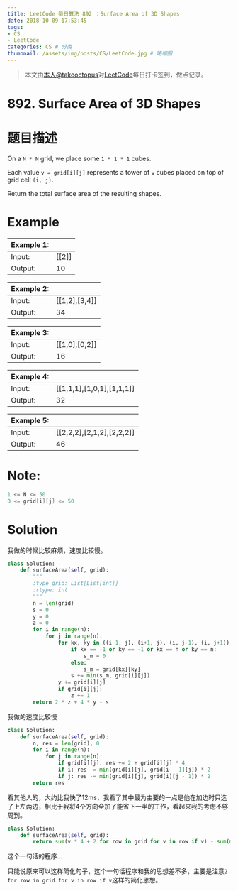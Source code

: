 ```yaml
---
title: LeetCode 每日算法 892 ：Surface Area of 3D Shapes
date: 2018-10-09 17:53:45
tags: 
- CS
- LeetCode
categories: CS # 分类
thumbnail: /assets/img/posts/CS/LeetCode.jpg # 略缩图
---
```


>本文由[本人@takooctopus](https://takooctopus.github.io "たこ焼きのGITHUB")对[LeetCode](https://leetcode.com/ "LeetCode")每日打卡签到，做点记录。

# 892. Surface Area of 3D Shapes 

# 题目描述

On a `N * N` grid, we place some `1 * 1 * 1` cubes.

Each value `v = grid[i][j]` represents a tower of `v` cubes placed on top of grid cell `(i, j)`.

Return the total surface area of the resulting shapes.

# Example 

|   Example 1:|      |
|   :------ |   :------ |
|   Input:|    [[2]]   |
|   Output:|    10   |

|   Example 2:|      |
|   :------ |   :------ |
|   Input:|    [[1,2],[3,4]]   |
|   Output:|    34   |

|   Example 3:|      |
|   :------ |   :------ |
|   Input:|    [[1,0],[0,2]]   |
|   Output:|    16   |

|   Example 4:|      |
|   :------ |   :------ |
|   Input:|    [[1,1,1],[1,0,1],[1,1,1]]   |
|   Output:|    32   |

|   Example 5:|      |
|   :------ |   :------ |
|   Input:|    [[2,2,2],[2,1,2],[2,2,2]]   |
|   Output:|    46   |


# Note:

```c
1 <= N <= 50
0 <= grid[i][j] <= 50
```

# Solution


我做的时候比较麻烦，速度比较慢。
```python
class Solution:
    def surfaceArea(self, grid):
        """
        :type grid: List[List[int]]
        :rtype: int
        """
        n = len(grid)
        s = 0
        y = 0
        z = 0
        for i in range(n):
            for j in range(n):
                for kx, ky in ((i-1, j), (i+1, j), (i, j-1), (i, j+1)):
                    if kx == -1 or ky == -1 or kx == n or ky == n:
                        s_m = 0
                    else:
                        s_m = grid[kx][ky]
                    s += min(s_m, grid[i][j])
                y += grid[i][j]
                if grid[i][j]:
                    z += 1
        return 2 * z + 4 * y - s
```
我做的速度比较慢

```python
class Solution:
    def surfaceArea(self, grid):
        n, res = len(grid), 0
        for i in range(n):
            for j in range(n):
                if grid[i][j]: res += 2 + grid[i][j] * 4
                if i: res -= min(grid[i][j], grid[i - 1][j]) * 2
                if j: res -= min(grid[i][j], grid[i][j - 1]) * 2
        return res
```

看其他人的，大约比我快了12ms，我看了其中最为主要的一点是他在加边时只选了上左两边，相比于我将4个方向全加了能省下一半的工作，看起来我的考虑不够周到。

```python
class Solution:
    def surfaceArea(self, grid):
        return sum(v * 4 + 2 for row in grid for v in row if v) - sum(min(a, b) * 2 for row in grid + list(zip(*grid)) for a, b in list(zip(row, row[1:])))        
```

这个一句话的程序...

只能说原来可以这样简化句子，这个一句话程序和我的思想差不多，主要是注意`2 for row in grid for v in row if v`这样的简化思想。

